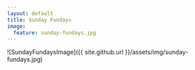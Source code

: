 ```yaml
---
layout: default
title: Sunday Fundays
image:
  feature: sunday-fundays.jpg
---
```

![SundayFundaysImage]({{ site.github.url }}/assets/img/sunday-fundays.jpg)

<div id="fd-form-62939c4fbf853c6bf09f3477"></div>
<script>
  window.fd('form', {
    formId: '62939c4fbf853c6bf09f3477',
    containerEl: '#fd-form-62939c4fbf853c6bf09f3477'
  });
</script>